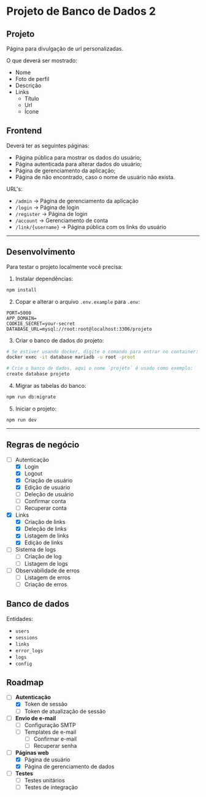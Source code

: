# Projeto de Banco de Dados 2

## Projeto

Página para divulgação de url personalizadas.

O que deverá ser mostrado:

- Nome
- Foto de perfil
- Descrição
- Links
  - Título
  - Url
  - Ícone

## Frontend

Deverá ter as seguintes páginas:
- Página pública para mostrar os dados do usuário;
- Página autenticada para alterar dados do usuário;
- Página de gerenciamento da aplicação;
- Página de não encontrado, caso o nome de usuário não exista.

URL's:
- `/admin` -> Página de gerenciamento da aplicação
- `/login` -> Página de login
- `/register` -> Página de login
- `/account` -> Gerenciamento de conta
- `/link/{username}` -> Página pública com os links do usuário

--- 

## Desenvolvimento

Para testar o projeto localmente você precisa:

1. Instalar dependências:
  ```bash
  npm install
  ``` 
2. Copar e alterar o arquivo `.env.example` para `.env`:
  ```env
  PORT=5000
  APP_DOMAIN=
  COOKIE_SECRET=your-secret
  DATABASE_URL=mysql://root:root@localhost:3306/projeto
  ```
3. Criar o banco de dados do projeto:
  ```bash
  # Se estiver usando docker, digite o comando para entrar no container:
  docker exec -it database mariadb -u root -proot

  # Crie o banco de dados, aqui o nome `projeto` é usado como exemplo:
  create database projeto
  ```
4. Migrar as tabelas do banco:
  ```bash
  npm run db:migrate
  ```
5. Iniciar o projeto:
```bash
npm run dev
```

---

## Regras de negócio

- [ ] Autenticação
  - [x] Login
  - [x] Logout
  - [x] Criação de usuário
  - [x] Edição de usuário
  - [ ] Deleção de usuário
  - [ ] Confirmar conta
  - [ ] Recuperar conta
- [x] Links
  - [x] Criação de links
  - [x] Deleção de links
  - [x] Listagem de links
  - [x] Edição de links
- [ ] Sistema de logs
  - [ ] Criação de log
  - [ ] Listagem de logs
- [ ] Observabilidade de erros
  - [ ] Listagem de erros
  - [ ] Criação de erros

## Banco de dados

Entidades:
- `users`
- `sessions`
- `links`
- `error_logs`
- `logs`
- `config`

## Roadmap

- [ ] **Autenticação**
  - [x] Token de sessão
  - [ ] Token de atualização de sessão 
- [ ] **Envio de e-mail**
  - [ ] Configuração SMTP
  - [ ] Templates de e-mail
    - [ ] Confirmar e-mail
    - [ ] Recuperar senha
- [ ] **Páginas web**
  - [x] Página de usuário
  - [x] Página de gerenciamento de dados
- [ ] **Testes**
  - [ ] Testes unitários
  - [ ] Testes de integração
